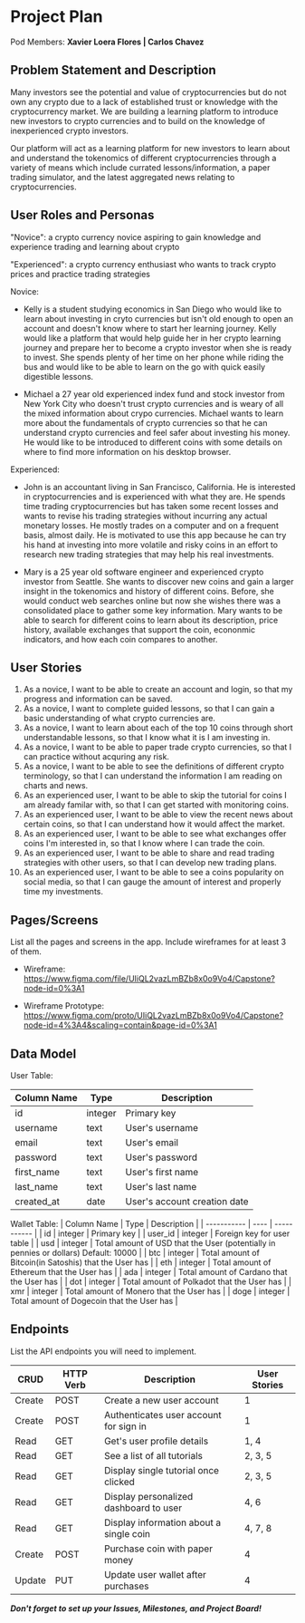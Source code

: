# Project Plan

Pod Members: **Xavier Loera Flores | Carlos Chavez**

## Problem Statement and Description

Many investors see the potential and value of cryptocurrencies but do not own any crypto due to a lack of established trust or knowledge with the cryptocurrency market. We are building a learning platform to introduce new investors to crypto currencies and to build on the knowledge of inexperienced crypto investors.

Our platform will act as a learning platform for new investors to learn about and understand the tokenomics of different cryptocurrencies through a variety of means which include currated lessons/information, a paper trading simulator, and the latest aggregated news relating to cryptocurrencies.

## User Roles and Personas

"Novice": a crypto currency novice aspiring to gain knowledge and experience trading and learning about crypto

"Experienced": a crypto currency enthusiast who wants to track crypto prices and practice trading strategies

Novice:

- Kelly is a student studying economics in San Diego who would like to learn about investing in cryto currencies but isn't old enough to open an account and doesn't know where to start her learning journey. Kelly would like a platform that would help guide her in her crypto learning journey and prepare her to become a crypto investor when she is ready to invest. She spends plenty of her time on her phone while riding the bus and would like to be able to learn on the go with quick easily digestible lessons. 

- Michael a 27 year old experienced index fund and stock investor from New York City who doesn't trust crypto currencies and is weary of all the mixed information about crypo currencies. Michael wants to learn more about the fundamentals of crypto currencies so that he can understand crypto currencies and feel safer about investing his money. He would like to be introduced to different coins with some details on where to find more information on his desktop browser. 

Experienced:

- John is an accountant living in San Francisco, California. He is interested in cryptocurrencies and is experienced with what they are. He spends time trading cryptocurrencies but has taken some recent losses and wants to revise his trading strategies without incurring any actual monetary losses. He mostly trades on a computer and on a frequent basis, almost daily. He is motivated to use this app because he can try his hand at investing into more volatile and risky coins in an effort to research new trading strategies that may help his real investments. 

- Mary is a 25 year old software engineer and experienced crypto investor from Seattle. She wants to discover new coins and gain a larger insight in the tokenomics and history of different coins. Before, she would conduct web searches online but now she wishes there was a consolidated place to gather some key information. Mary wants to be able to search for different coins to learn about its description, price history, available exchanges that support the coin, econonmic indicators, and how each coin compares to another. 

## User Stories

1. As a novice, I want to be able to create an account and login, so that my progress and information can be saved. 
2. As a novice, I want to complete guided lessons, so that I can gain a basic understanding of what crypto currencies are.
3. As a novice, I want to learn about each of the top 10 coins through short understandable lessons, so that I know what it is I am investing in. 
4. As a novice, I want to be able to paper trade crypto currencies, so that I can practice without acquring any risk. 
5. As a novice, I want to be able to see the definitions of different crypto terminology, so that I can understand the information I am reading on charts and news. 
6. As an experienced user, I want to be able to skip the tutorial for coins I am already familar with, so that I can get started with monitoring coins.
7. As an experienced user, I want to be able to view the recent news about certain coins, so that I can understand how it would affect the market.
8. As an experienced user, I want to be able to see what exchanges offer coins I'm interested in, so that I know where I can trade the coin. 
9. As an experienced user, I want to be able to share and read trading strategies with other users, so that I can develop new trading plans.
10. As an experienced user, I want to be able to see a coins popularity on social media, so that I can gauge the amount of interest and properly time my investments. 

## Pages/Screens

List all the pages and screens in the app. Include wireframes for at least 3 of them.

- Wireframe: https://www.figma.com/file/UIiQL2vazLmBZb8x0o9Vo4/Capstone?node-id=0%3A1

- Wireframe Prototype: https://www.figma.com/proto/UIiQL2vazLmBZb8x0o9Vo4/Capstone?node-id=4%3A4&scaling=contain&page-id=0%3A1 

## Data Model


User Table:

| Column Name | Type | Description |
| ----------- | ---- | ----------- |
| id | integer | Primary key |
| username | text | User's username |
| email | text | User's email |
| password | text | User's password |
| first_name | text | User's first name |
| last_name | text | User's last name |
| created_at | date | User's account creation date |


Wallet Table:
| Column Name | Type | Description |
| ----------- | ---- | ----------- |
| id | integer | Primary key |
| user_id | integer | Foreign key for user table |
| usd | integer | Total amount of USD that the User (potentially in pennies or dollars) Default: 10000 |
| btc | integer | Total amount of Bitcoin(in Satoshis) that the User has |
| eth | integer | Total amount of Ethereum that the User has |
| ada | integer | Total amount of Cardano that the User has |
| dot | integer | Total amount of Polkadot that the User has |
| xmr | integer | Total amount of Monero that the User has |
| doge | integer | Total amount of Dogecoin that the User has |




## Endpoints

List the API endpoints you will need to implement.

| CRUD | HTTP Verb | Description | User Stories |
| ---- | --------- | ----------- | ------------ |
| Create | POST | Create a new user account | 1 |
| Create | POST | Authenticates user account for sign in | 1 |
| Read | GET | Get's user profile details | 1, 4 |
| Read | GET | See a list of all tutorials | 2, 3, 5 |
| Read | GET | Display single tutorial once clicked | 2, 3, 5 |
| Read | GET | Display personalized dashboard to user  | 4, 6 |
| Read | GET | Display information about a single coin | 4, 7, 8 |
| Create | POST | Purchase coin with paper money | 4 |
| Update | PUT | Update user wallet after purchases | 4 |


***Don't forget to set up your Issues, Milestones, and Project Board!***
